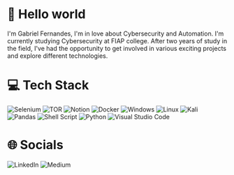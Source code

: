 # 👋 Hello world
I'm Gabriel Fernandes, I'm in love about Cybersecurity and Automation. I'm currently studying Cybersecurity at FIAP college.
After two years of study in the field, I've had the opportunity to get involved in various exciting projects and explore different technologies.

# 💻 Tech Stack

![Selenium](https://img.shields.io/badge/-selenium-%43B02A?style=for-the-badge&logo=selenium&logoColor=white) ![TOR](https://img.shields.io/badge/tor-%237E4798.svg?style=for-the-badge&logo=tor-project&logoColor=white) ![Notion](https://img.shields.io/badge/Notion-%23000000.svg?style=for-the-badge&logo=notion&logoColor=white) ![Docker](https://img.shields.io/badge/docker-%230db7ed.svg?style=for-the-badge&logo=docker&logoColor=white) ![Windows](https://img.shields.io/badge/Windows-0078D6?style=for-the-badge&logo=windows&logoColor=white) ![Linux](https://img.shields.io/badge/Linux-FCC624?style=for-the-badge&logo=linux&logoColor=black) ![Kali](https://img.shields.io/badge/Kali-268BEE?style=for-the-badge&logo=kalilinux&logoColor=white) ![Pandas](https://img.shields.io/badge/pandas-%23150458.svg?style=for-the-badge&logo=pandas&logoColor=white) ![Shell Script](https://img.shields.io/badge/shell_script-%23121011.svg?style=for-the-badge&logo=gnu-bash&logoColor=white) ![Python](https://img.shields.io/badge/python-3670A0?style=for-the-badge&logo=python&logoColor=ffdd54) ![Visual Studio Code](https://img.shields.io/badge/Visual%20Studio%20Code-0078d7.svg?style=for-the-badge&logo=visual-studio-code&logoColor=white)

# 🌐 Socials

![LinkedIn](https://img.shields.io/badge/linkedin-%230077B5.svg?style=for-the-badge&logo=linkedin&logoColor=white) ![Medium](https://img.shields.io/badge/Medium-12100E?style=for-the-badge&logo=medium&logoColor=white)
